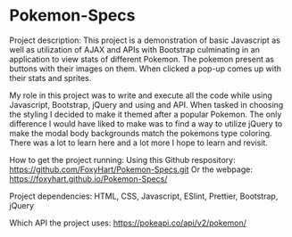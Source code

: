 # Pokemon-Specs
 Project description:
This project is a demonstration of basic Javascript as well as utilization of AJAX and APIs with Bootstrap
culminating in an application to view stats of different Pokemon. The pokemon present as buttons with their images on them. When clicked a pop-up comes up with their stats and sprites.

My role in this project was to write and execute all the code while using Javascript, Bootstrap, jQuery and using 
and API. 
When tasked in choosing the styling I decided to make it themed after a popular Pokemon.
The only difference I would have liked to make was to find a way to utilize jQuery to make the modal body backgrounds match the pokemons type coloring.
There was a lot to learn here and a lot more I hope to learn and revisit.
<link href="../Pokemon-Specs/img/screenshot.png">

How to get the project running: 
Using this Github respository: https://github.com/FoxyHart/Pokemon-Specs.git
Or the webpage: https://foxyhart.github.io/Pokemon-Specs/

Project dependencies:
HTML, CSS, Javascript, ESlint, Prettier, Bootstrap, jQuery

Which API the project uses: https://pokeapi.co/api/v2/pokemon/


